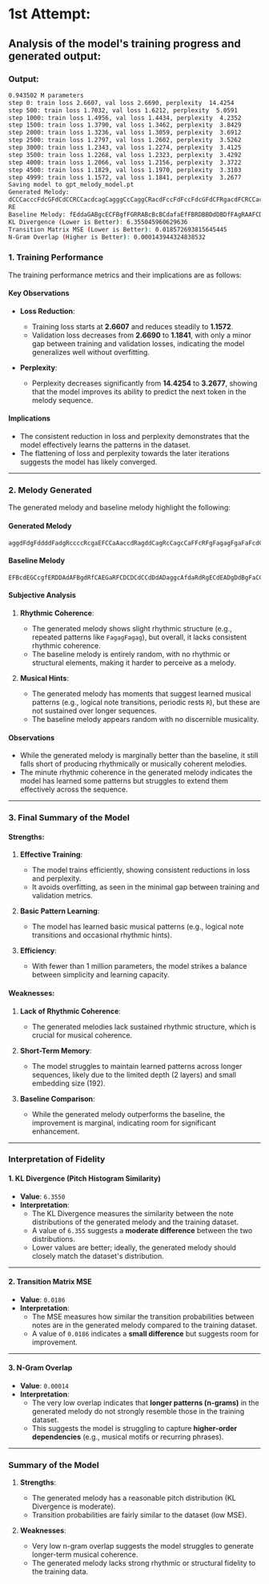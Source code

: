 # 1st Attempt:
## Analysis of the model's training progress and generated output:

### Output:
```bash
0.943502 M parameters
step 0: train loss 2.6607, val loss 2.6690, perplexity  14.4254
step 500: train loss 1.7032, val loss 1.6212, perplexity  5.0591
step 1000: train loss 1.4956, val loss 1.4434, perplexity  4.2352
step 1500: train loss 1.3790, val loss 1.3462, perplexity  3.8429
step 2000: train loss 1.3236, val loss 1.3059, perplexity  3.6912
step 2500: train loss 1.2797, val loss 1.2602, perplexity  3.5262
step 3000: train loss 1.2343, val loss 1.2274, perplexity  3.4125
step 3500: train loss 1.2268, val loss 1.2323, perplexity  3.4292
step 4000: train loss 1.2066, val loss 1.2156, perplexity  3.3722
step 4500: train loss 1.1829, val loss 1.1970, perplexity  3.3103
step 4999: train loss 1.1572, val loss 1.1841, perplexity  3.2677
Saving model to gpt_melody_model.pt
Generated Melody: 
dCCCacccFdcGFdCdCCRCCacdcagCagggCcCaggCRacdFccFdFccFdcGFdCFRgacdFCRCCacFdcdccGFdCdCcddCCRCCagCagC
RE
Baseline Melody: fEddaGABgcECFBgfFGRRABcBcBCdafaEfFBRDBBDdDBDfFAgRAAFCDgcAGgRAfaRDFERFBCFDEAdaFgcACGBRFDBEcdcG
KL Divergence (Lower is Better): 6.355045960629636
Transition Matrix MSE (Lower is Better): 0.018572693815645445
N-Gram Overlap (Higher is Better): 0.000143944324838532
```

### **1. Training Performance**
The training performance metrics and their implications are as follows:

#### **Key Observations**
- **Loss Reduction**:
  - Training loss starts at **2.6607** and reduces steadily to **1.1572**.
  - Validation loss decreases from **2.6690** to **1.1841**, with only a minor gap between training and validation losses, indicating the model generalizes well without overfitting.

- **Perplexity**:
  - Perplexity decreases significantly from **14.4254** to **3.2677**, showing that the model improves its ability to predict the next token in the melody sequence.

#### **Implications**
- The consistent reduction in loss and perplexity demonstrates that the model effectively learns the patterns in the dataset.
- The flattening of loss and perplexity towards the later iterations suggests the model has likely converged.

---

### **2. Melody Generated**
The generated melody and baseline melody highlight the following:

#### **Generated Melody**
```
aggdFdgFddddFadgRccccRcgaEFCCaAaccdRagddCagRcCagcCaFFcRFgFagagFgaFaFcdCcRFgcaEFgFgFgRgFagagFagagCgFR
```

#### **Baseline Melody**
```
EFBcdEGCcgfERDDAdAFBgdRfCAEGaRFCDCDCdCCdDdADaggcAfdaRdRgECdEADgDdBgFaCCfCfgcBGGdcBFfcGBDFDEa
```

#### **Subjective Analysis**
1. **Rhythmic Coherence**:
   - The generated melody shows slight rhythmic structure (e.g., repeated patterns like `FagagFagag`), but overall, it lacks consistent rhythmic coherence.
   - The baseline melody is entirely random, with no rhythmic or structural elements, making it harder to perceive as a melody.

2. **Musical Hints**:
   - The generated melody has moments that suggest learned musical patterns (e.g., logical note transitions, periodic rests `R`), but these are not sustained over longer sequences.
   - The baseline melody appears random with no discernible musicality.

#### **Observations**
- While the generated melody is marginally better than the baseline, it still falls short of producing rhythmically or musically coherent melodies.
- The minute rhythmic coherence in the generated melody indicates the model has learned some patterns but struggles to extend them effectively across the sequence.

---

### **3. Final Summary of the Model**

#### **Strengths**:
1. **Effective Training**:
   - The model trains efficiently, showing consistent reductions in loss and perplexity.
   - It avoids overfitting, as seen in the minimal gap between training and validation metrics.

2. **Basic Pattern Learning**:
   - The model has learned basic musical patterns (e.g., logical note transitions and occasional rhythmic hints).

3. **Efficiency**:
   - With fewer than 1 million parameters, the model strikes a balance between simplicity and learning capacity.

#### **Weaknesses**:
1. **Lack of Rhythmic Coherence**:
   - The generated melodies lack sustained rhythmic structure, which is crucial for musical coherence.

2. **Short-Term Memory**:
   - The model struggles to maintain learned patterns across longer sequences, likely due to the limited depth (2 layers) and small embedding size (192).

3. **Baseline Comparison**:
   - While the generated melody outperforms the baseline, the improvement is marginal, indicating room for significant enhancement.

---

### **Interpretation of Fidelity**

#### **1. KL Divergence (Pitch Histogram Similarity)**
- **Value**: `6.3550`
- **Interpretation**:
  - The KL Divergence measures the similarity between the note distributions of the generated melody and the training dataset.
  - A value of `6.355` suggests a **moderate difference** between the two distributions.
  - Lower values are better; ideally, the generated melody should closely match the dataset's distribution.

---

#### **2. Transition Matrix MSE**
- **Value**: `0.0186`
- **Interpretation**:
  - The MSE measures how similar the transition probabilities between notes are in the generated melody compared to the training dataset.
  - A value of `0.0186` indicates a **small difference** but suggests room for improvement.

---

#### **3. N-Gram Overlap**
- **Value**: `0.00014`
- **Interpretation**:
  - The very low overlap indicates that **longer patterns (n-grams)** in the generated melody do not strongly resemble those in the training dataset.
  - This suggests the model is struggling to capture **higher-order dependencies** (e.g., musical motifs or recurring phrases).

---

### **Summary of the Model**
1. **Strengths**:
   - The generated melody has a reasonable pitch distribution (KL Divergence is moderate).
   - Transition probabilities are fairly similar to the dataset (low MSE).

2. **Weaknesses**:
   - Very low n-gram overlap suggests the model struggles to generate longer-term musical coherence.
   - The generated melody lacks strong rhythmic or structural fidelity to the training data.
